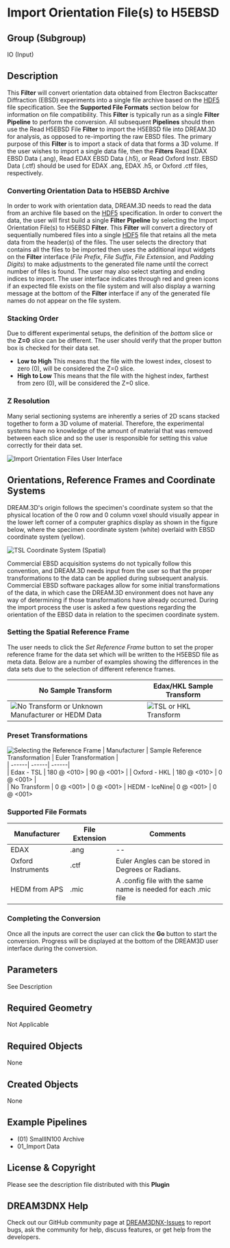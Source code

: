 # Import Orientation File(s) to H5EBSD

## Group (Subgroup)

IO (Input)

## Description

This **Filter** will convert orientation data obtained from Electron Backscatter Diffraction (EBSD) experiments into a single file archive based on the [HDF5](http://www.hdfgroup.org) file specification. See the **Supported File Formats** section below for information on file compatibility. This **Filter** is typically run as a single **Filter** **Pipeline** to perform the conversion. All subsequent **Pipelines** should then use the Read H5EBSD File **Filter** to import the H5EBSD file into DREAM.3D for analysis, as opposed to re-importing the raw EBSD files.  The primary purpose of this **Filter** is to import a stack of data that forms a 3D volume.  If the user wishes to import a single data file, then the **Filters** Read EDAX EBSD Data (.ang), Read EDAX EBSD Data (.h5), or Read Oxford Instr. EBSD Data (.ctf) should be used for EDAX .ang, EDAX .h5, or Oxford .ctf files, respectively.

### Converting Orientation Data to H5EBSD Archive

In order to work with orientation data, DREAM.3D needs to read the data from an archive file based on the [HDF5](http://www.hdfgroup.org) specification. In order to convert the data, the user will first build a single **Filter** **Pipeline** by selecting the Import Orientation File(s) to H5EBSD **Filter**. This **Filter** will convert a directory of sequentially numbered files into a single [HDF5](http://www.hdfgroup.org) file that retains all the meta data from the header(s) of the files. The user selects the directory that contains all the files to be imported then uses the additional input widgets on the **Filter** interface (_File Prefix_, _File Suffix_, _File Extension_, and _Padding Digits_) to make adjustments to the generated file name until the correct number of files is found. The user may also select starting and ending indices to import. The user interface indicates through red and green icons if an expected file exists on the file system and will also display a warning message at the bottom of the **Filter** interface if any of the generated file names do not appear on the file system.

### Stacking Order

Due to different experimental setups, the definition of the _bottom_ slice or the **Z=0** slice can be different. The user should verify that the proper button box is checked for their data set.

+ **Low to High** This means that the file with the lowest index, closest to zero (0), will be considered the Z=0 slice.
+ **High to Low** This means that the file with the highest index, farthest from zero (0), will be considered the Z=0 slice.

### Z Resolution

Many serial sectioning systems are inherently a series of 2D scans stacked together to form a 3D volume of material. Therefore, the experimental systems have no knowledge of the amount of material that was removed between each slice and so the user is responsible for setting this value correctly for their data set.

![Import Orientation Files User Interface](Images/EbsdToH5Ebsd_Image_1.png)

## Orientations, Reference Frames and Coordinate Systems

DREAM.3D's origin follows the specimen's coordinate system so that the physical location of the 0 row and 0 column voxel should visually appear in the lower left corner of a computer graphics display as shown in the figure below, where the specimen coordinate system (white) overlaid with EBSD coordinate system (yellow).

![TSL Coordinate System (Spatial)](Images/EbsdToH5Ebsd_CoordinateSystem.png)

Commercial EBSD acquisition systems do not typically follow this convention, and DREAM.3D needs input from the user so that the proper transformations to the data can be applied during subsequent analysis. Commercial EBSD software packages allow for some initial transformations of the data, in which case the DREAM.3D environment does not have any way of determining if those transformations have already occurred. During the import process the user is asked a few questions regarding the orientation of the EBSD data in relation to the specimen coordinate system.

### Setting the Spatial Reference Frame

The user needs to click the _Set Reference Frame_ button to set the proper reference frame for the data set which will be written to the H5EBSD file as meta data. Below are a number of examples showing the differences in the data sets due to the selection of different reference frames.

| No Sample Transform | Edax/HKL Sample Transform |
|--|--|
|  ![No Transform or Unknown Manufacturer or HEDM Data](Images/EbsdToH5Ebsd_NoUnknown_HEDM_RefFrame.png) | ![TSL or HKL Transform](Images/EbsdToH5Ebsd_EDAX_HKL_RefFrame.png)  |

### Preset Transformations

![Selecting the Reference Frame](Images/EbsdToH5Ebsd_ReferenceFrameDialog.png)
| Manufacturer | Sample Reference Transformation | Euler Transformation |  
|  ------| ------| ------|  
| Edax - TSL | 180 @ <010> | 90 @ <001> |
| Oxford - HKL | 180 @ <010> | 0 @ <001> |  
| No Transform | 0 @ <001> | 0 @ <001>
| HEDM - IceNine| 0 @ <001> | 0 @ <001>

### Supported File Formats

| Manufacturer  | File Extension | Comments |  
|---------------|----------------|----------|  
| EDAX  | .ang | --|  
| Oxford Instruments | .ctf | Euler Angles can be stored in Degrees or Radians. |  
| HEDM from APS | .mic | A .config file with the same name is needed for each .mic file |

### Completing the Conversion

Once all the inputs are correct the user can click the **Go** button to start the conversion. Progress will be displayed at the bottom of the DREAM3D user interface during the conversion.

## Parameters

See Description

## Required Geometry

Not Applicable

## Required Objects

None

## Created Objects

None

## Example Pipelines

+ (01) SmallIN100 Archive
+ 01_Import Data

## License & Copyright

Please see the description file distributed with this **Plugin**

## DREAM3DNX Help

Check out our GitHub community page at [DREAM3DNX-Issues](https://github.com/BlueQuartzSoftware/DREAM3DNX-Issues) to report bugs, ask the community for help, discuss features, or get help from the developers.
